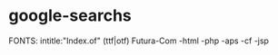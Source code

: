 google-searchs
==============

FONTS: intitle:"Index.of" (ttf|otf) Futura-Com -html -php -aps -cf -jsp

